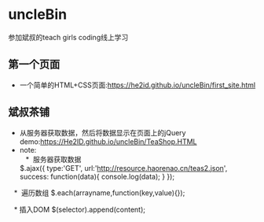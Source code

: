 # uncleBin
参加斌叔的teach girls coding线上学习  
## 第一个页面   
* 一个简单的HTML+CSS页面:https://he2id.github.io/uncleBin/first_site.html  
## 斌叔茶铺  
* 从服务器获取数据，然后将数据显示在页面上的jQuery demo:https://He2ID.github.io/uncleBin/TeaShop.HTML  
* note:     
    *  服务器获取数据  
          $.ajax({
            type:'GET',
            url:'http://resource.haorenao.cn/teas2.json',
            success: function(data){
              console.log(data);
            }
          });    
          
    *  遍历数组    $.each(arrayname,function(key,value){});    
      
    *  插入DOM    $(selector).append(content);    

